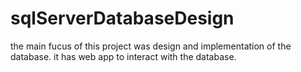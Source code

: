 # sqlServerDatabaseDesign
the  main fucus of this project was design and implementation of the database. it has web app to interact with the database.
